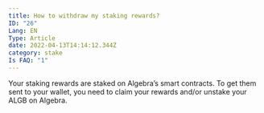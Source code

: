 ```yaml
---
title: How to withdraw my staking rewards?
ID: "26"
Lang: EN
Type: Article
date: 2022-04-13T14:14:12.344Z
category: stake
Is FAQ: "1"
---
```

Your staking rewards are staked on Algebra’s smart contracts. To get them sent to your wallet, you need to claim your rewards and/or unstake your ALGB on Algebra.